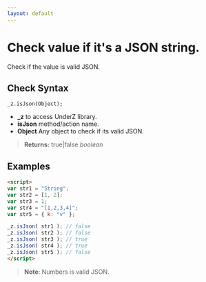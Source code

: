 ```yaml
---
layout: default
---
```

# Check value if it's a JSON string.
Check if the value is valid JSON.


## Check Syntax
`_z.isJson(Object);`

* **_z** to access UnderZ library.
* **isJson** method/action name.
* **Object** Any object to check if its valid JSON.

> **Returns:** true|false _boolean_



## Examples

```html
<script>
var str1 = "String";
var str2 = [1, 2];
var str3 = 1;
var str4 = "[1,2,3,4]";
var str5 = { k: "v" };

_z.isJson( str1 ); // false
_z.isJson( str2 ); // false
_z.isJson( str3 ); // true
_z.isJson( str4 ); // true
_z.isJson( str5 ); // false
</script>

```

> **Note**: Numbers is valid JSON.

